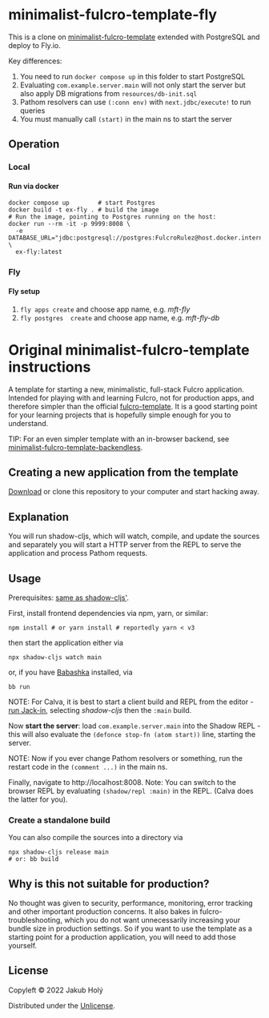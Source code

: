 # minimalist-fulcro-template-fly

This is a clone on [minimalist-fulcro-template](https://github.com/holyjak/minimalist-fulcro-template) extended with PostgreSQL and deploy to Fly.io.

Key differences:

1. You need to run `docker compose up` in this folder to start PostgreSQL
2. Evaluating `com.example.server.main` will not only start the server but
   also apply DB migrations from `resources/db-init.sql`
3. Pathom resolvers can use `(:conn env)` with `next.jdbc/execute!` to run queries
4. You must manually call `(start)` in the main ns to start the server

## Operation

### Local

#### Run via docker

```shell
docker compose up        # start Postgres
docker build -t ex-fly . # build the image
# Run the image, pointing to Postgres running on the host:
docker run --rm -it -p 9999:8008 \
  -e DATABASE_URL="jdbc:postgresql://postgres:FulcroRulez@host.docker.internal:5432/postgres"  \
  ex-fly:latest
```

### Fly

#### Fly setup

1. `fly apps create` and choose app name, e.g. _mft-fly_
2. `fly postgres  create` and choose app name, e.g. _mft-fly-db_

# Original minimalist-fulcro-template instructions

A template for starting a new, minimalistic, full-stack Fulcro application. Intended for playing with and learning Fulcro, not for production apps, and therefore simpler than the official [fulcro-template](https://github.com/fulcrologic/fulcro-template). It is a good starting point for your learning projects that is hopefully simple enough for you to understand.

TIP: For an even simpler template with an in-browser backend, see [minimalist-fulcro-template-backendless](https://github.com/holyjak/minimalist-fulcro-template-backendless).

## Creating a new application from the template

[Download](https://github.com/holyjak/minimalist-fulcro-template/archive/refs/heads/main.zip) or clone this repository to your computer and start hacking away.

## Explanation

You will run shadow-cljs, which will watch, compile, and update the sources and separately you will start a HTTP server from the REPL to serve the application and process Pathom requests.

## Usage

Prerequisites: [same as shadow-cljs'](https://github.com/thheller/shadow-cljs#requirements).

First, install frontend dependencies via npm, yarn, or similar:

    npm install # or yarn install # reportedly yarn < v3

then start the application either via

    npx shadow-cljs watch main

or, if you have [Babashka](https://babashka.org/) installed, via

    bb run

NOTE: For Calva, it is best to start a client build and REPL from the editor - [run Jack-in](https://calva.io/connect/#jack-in-let-calva-start-the-repl-for-you), selecting _shadow-cljs_ then the `:main` build. 

Now **start the server**: load `com.example.server.main` into the Shadow REPL - this will also evaluate the `(defonce stop-fn (atom start))` line, starting the server.

NOTE: Now if you ever change Pathom resolvers or something, run the restart code in the `(comment ...)` in the main ns.

Finally, navigate to http://localhost:8008. Note: You can switch to the browser REPL by evaluating `(shadow/repl :main)` in the REPL. (Calva does the latter for you).

### Create a standalone build

You can also compile the sources into a directory via

    npx shadow-cljs release main
    # or: bb build

## Why is this not suitable for production?

No thought was given to security, performance, monitoring, error tracking and other important production concerns. It also bakes in fulcro-troubleshooting, which you do not want unnecessarily increasing your bundle size in production settings. So if you want to use the template as a starting point for a production application, you will need to add those yourself.

## License

Copyleft © 2022 Jakub Holý

Distributed under the [Unlicense](https://unlicense.org/).
